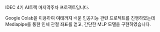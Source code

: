 IDEC 4기 AI트랙 마지막주차 프로젝트입니다.

Google Colab을 이용하여 여태까지 배운 인공지능 관련 프로젝트를 진행하였는데 Mediapipe를 통한 인체 관절 좌표를 얻고, 간단한 MLP 모델을 구현하였습니다.
